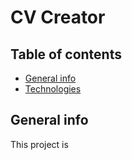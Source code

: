 # CV Creator

## Table of contents
* [General info](#general-info)
* [Technologies](#technologies)

## General info
This project is 